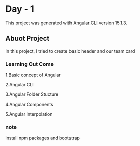 # Day - 1

This project was generated with [Angular CLI](https://github.com/angular/angular-cli) version 15.1.3.

## Abuot Project
In this project, I tried to create basic header and our team card

### Learning Out Come
  1.Basic concept of Angular
  
  2.Angular CLI
  
  3.Angular Folder Stucture
  
  4.Angular Components
  
  5.Angular Interpolation

### note
install npm packages and bootstrap
